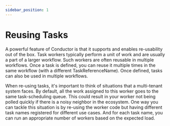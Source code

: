 ```yaml
---
sidebar_position: 1
---
```


# Reusing Tasks

A powerful feature of Conductor is that it supports and enables re-usability out of the box. Task workers typically perform a unit of work and are usually a part of a larger workflow. Such workers are often reusable in multiple workflows. Once a task is defined, you can reuse it multiple times in the same workflow (with a different TaskReferenceName). Once defined, tasks can also be used in multiple workflows.

When re-using tasks, it's important to think of situations that a multi-tenant system faces. By default, all the work assigned to this worker goes to the same task-scheduling queue. This could result in your worker not being polled quickly if there is a noisy neighbor in the ecosystem. One way you can tackle this situation is by re-using the worker code but having different task names registered for different use cases. And for each task name, you can run an appropriate number of workers based on the expected load.


